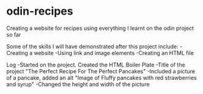 # odin-recipes
Creating a website for recipes using everything I learnt on the odin project so far

Some of the skills I will have demonstrated after this project include:
-Creating a website
-Using link and image elements
-Creating an HTML file

Log
-Started on the project. Created the HTML Boiler Plate
-Title of the project "The Perfect Recipe For The Perfect Pancakes"
-Included a picture of a pancake, added an alt "Image of Fluffy pancakes with red strawberries and syrup"
-Changed the height and width of the picture